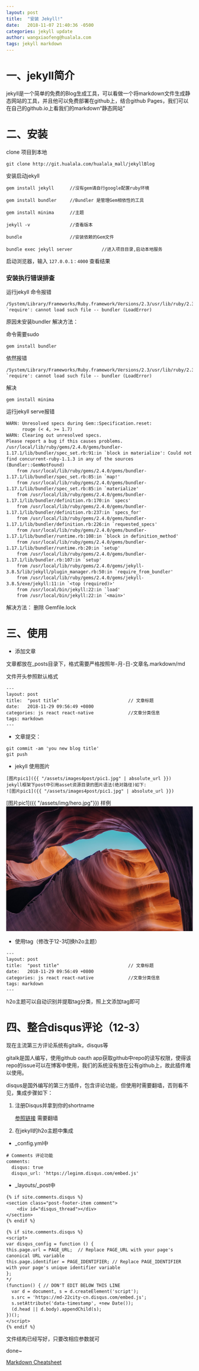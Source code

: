 ```yaml
---
layout: post
title:  "安装 Jekyll!"
date:   2018-11-07 21:40:36 -0500
categories: jekyll update
author: wangxiaofeng@hualala.com
tags: jekyll markdown
---
```


# 一、jekyll简介

jekyll是一个简单的免费的Blog生成工具，可以看做一个将markdown文件生成静态网站的工具，并且他可以免费部署在github上，结合github Pages，我们可以在自己的github.io上看我们的markdown“静态网站”

[jekyll-docs]: https://jekyllrb.com/docs/home
[jekyll-gh]:   https://github.com/jekyll/jekyll
[jekyll-talk]: https://talk.jekyllrb.com/


# 二、安装

clone 项目到本地
```
git clone http://git.hualala.com/hualala_mall/jekyllBlog
```
安装启动jekyll
```
gem install jekyll      //没有gem请自行google配置ruby环境

gem install bundler     //Bundler 是管理Gem相依性的工具

gem install minima      //主题

jekyll -v               //查看版本

bundle                  //安装依赖的Gem文件

bundle exec jekyll server           //进入项目目录,启动本地服务
```

启动浏览器，输入 `127.0.0.1：4000` 查看结果

### 安装执行错误排查

运行jekyll 命令报错

```
/System/Library/Frameworks/Ruby.framework/Versions/2.3/usr/lib/ruby/2.3.0/rubygems/core_ext/kernel_require.rb:55:in `require': cannot load such file -- bundler (LoadError)
```
原因未安装bundler
解决方法：

命令需要sudo

```
gem install bundler
```

依然报错

```
/System/Library/Frameworks/Ruby.framework/Versions/2.3/usr/lib/ruby/2.3.0/rubygems/core_ext/kernel_require.rb:55:in `require': cannot load such file -- bundler (LoadError)
```

解决

```
gem install minima
```

运行jekyll serve报错
```
WARN: Unresolved specs during Gem::Specification.reset:
      rouge (< 4, >= 1.7)
WARN: Clearing out unresolved specs.
Please report a bug if this causes problems.
/usr/local/lib/ruby/gems/2.4.0/gems/bundler-1.17.1/lib/bundler/spec_set.rb:91:in `block in materialize': Could not find concurrent-ruby-1.1.3 in any of the sources (Bundler::GemNotFound)
	from /usr/local/lib/ruby/gems/2.4.0/gems/bundler-1.17.1/lib/bundler/spec_set.rb:85:in `map!'
	from /usr/local/lib/ruby/gems/2.4.0/gems/bundler-1.17.1/lib/bundler/spec_set.rb:85:in `materialize'
	from /usr/local/lib/ruby/gems/2.4.0/gems/bundler-1.17.1/lib/bundler/definition.rb:170:in `specs'
	from /usr/local/lib/ruby/gems/2.4.0/gems/bundler-1.17.1/lib/bundler/definition.rb:237:in `specs_for'
	from /usr/local/lib/ruby/gems/2.4.0/gems/bundler-1.17.1/lib/bundler/definition.rb:226:in `requested_specs'
	from /usr/local/lib/ruby/gems/2.4.0/gems/bundler-1.17.1/lib/bundler/runtime.rb:108:in `block in definition_method'
	from /usr/local/lib/ruby/gems/2.4.0/gems/bundler-1.17.1/lib/bundler/runtime.rb:20:in `setup'
	from /usr/local/lib/ruby/gems/2.4.0/gems/bundler-1.17.1/lib/bundler.rb:107:in `setup'
	from /usr/local/lib/ruby/gems/2.4.0/gems/jekyll-3.8.5/lib/jekyll/plugin_manager.rb:50:in `require_from_bundler'
	from /usr/local/lib/ruby/gems/2.4.0/gems/jekyll-3.8.5/exe/jekyll:11:in `<top (required)>'
	from /usr/local/bin/jekyll:22:in `load'
	from /usr/local/bin/jekyll:22:in `<main>'
```

解决方法：
  删除 Gemfile.lock


# 三、使用

- 添加文章

文章都放在_posts目录下，格式需要严格按照年-月-日-文章名.markdown/md

文件开头参照默认格式

```
---
layout: post
title:  "post title"                          // 文章标题
date:   2018-11-29 09:56:49 +0800
categories: js react react-native             //文章分类信息
tags: markdown
---
```

- 文章提交：

```
git commit -am 'you new blog title'
git push
```

- jekyll 使用图片

```
[图片pic1]({{ "/assets/images4post/pic1.jpg" | absolute_url }})
jekyll框架下post中引用asset资源目录的图片语法(绝对路径)如下:
![图片pic1]({{ "/assets/images4post/pic1.jpg" | absolute_url }})
```
[图片pic1]({{ "/assets/img/hero.jpg"}})
样例
![](/assets/img/hero.jpg)

- 使用tag（修改于12-3切换h2o主题）

```
---
layout: post
title:  "post title"                          // 文章标题
date:   2018-11-29 09:56:49 +0800
categories: js react react-native             //文章分类信息
tags: markdown
---
```
h2o主题可以自动识别并提取tag分类，照上文添加tag即可

# 四、整合disqus评论（12-3）
现在主流第三方评论系统有gitalk，disqus等

gitalk是国人编写，使用github oauth app获取github中repo的读写权限，使得该repo的issue可以在博客中使用，我们的系统没有放在公有github上，故此插件难以使用。

disqus是国外编写的第三方插件，包含评论功能，但使用时需要翻墙，否则看不见，集成步骤如下：

1. 注册Disqus并拿到你的shortname

    [参照链接](https://damoqiongqiu.github.io/jekyll/2017/07/07/%E5%88%A9%E7%94%A8github%E5%92%8Cjekyll%E6%90%AD%E5%BB%BA%E4%B8%AA%E4%BA%BABlog-12.html) 需要翻墙

2. 在jekyll的h2o主题中集成

- _config.yml中

```
# Comments 评论功能
comments:
  disqus: true
  disqus_url: 'https://leginm.disqus.com/embed.js'
```

- _layouts/_post中

```
{% if site.comments.disqus %}
<section class="post-footer-item comment">
    <div id="disqus_thread"></div>
</section>
{% endif %}
```

```
{% if site.comments.disqus %}
<script>
var disqus_config = function () {
this.page.url = PAGE_URL;  // Replace PAGE_URL with your page's canonical URL variable
this.page.identifier = PAGE_IDENTIFIER; // Replace PAGE_IDENTIFIER with your page's unique identifier variable
};
*/
(function() { // DON'T EDIT BELOW THIS LINE
  var d = document, s = d.createElement('script');
  s.src = 'https://md-22city-cn.disqus.com/embed.js';
  s.setAttribute('data-timestamp', +new Date());
  (d.head || d.body).appendChild(s);
})();
</script>
{% endif %}
```
文件结构已经写好，只要改相应参数就可

done~

[Markdown Cheatsheet](https://github.com/adam-p/markdown-here/wiki/Markdown-Cheatsheet)







